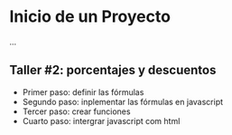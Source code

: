 # Inicio de un Proyecto

...

## Taller #2: porcentajes y descuentos

- Primer paso: definir las fórmulas
- Segundo paso: inplementar las fórmulas en javascript
- Tercer paso: crear funciones
- Cuarto paso: intergrar javascript com html